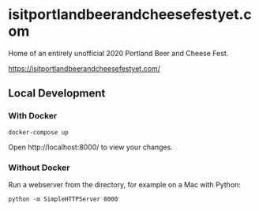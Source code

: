 # isitportlandbeerandcheesefestyet.com

Home of an entirely unofficial 2020 Portland Beer and Cheese Fest.

https://isitportlandbeerandcheesefestyet.com/

## Local Development

### With Docker

```
docker-compose up
```

Open http://localhost:8000/ to view your changes.

### Without Docker

Run a webserver from the directory, for example on a Mac with Python:

```
python -m SimpleHTTPServer 8000
```

